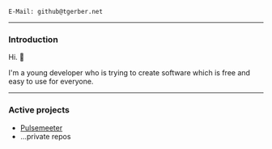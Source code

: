 ```
E-Mail: github@tgerber.net
```

---

### Introduction

Hi. 👋

I'm a young developer who is trying to create software which is free and easy to use for everyone. 

---

### Active projects 

- [Pulsemeeter](https://github.com/theRealCarneiro/pulsemeeter)
- ...private repos




